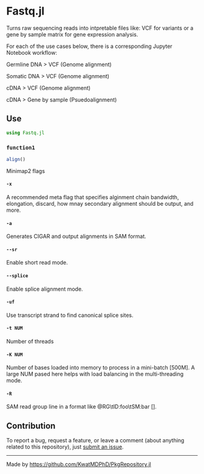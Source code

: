 # Fastq.jl

Turns raw sequencing reads into intpretable files like: VCF for variants or a gene by sample matrix for gene expression analysis.


For each of the use cases below, there is a corresponding Jupyter Notebook workflow:

Germline DNA > VCF (Genome alignment)

Somatic DNA > VCF (Genome alignment)

cDNA > VCF (Genome alignment)

cDNA > Gene by sample (Psuedoalignment)


## Use

```jl
using Fastq.jl
```

### `function1`

```jl
align()
```

Minimap2 flags

#### `-x ` 
A recommended meta flag that specifies alginment chain bandwidth, elongation, discard, how mnay secondary alignment should be output, and more. 
#### `-a` 
Generates CIGAR and output alignments in SAM format.
#### `--sr` 
Enable short read mode.
#### `--splice` 
Enable splice alignment mode.
#### `-uf`
Use transcript strand to find canonical splice sites. 
#### `-t NUM`
Number of threads
#### `-K NUM`
Number of bases loaded into memory to process in a mini-batch [500M]. A large NUM pased here helps with load balancing in the multi-threading mode.
#### `-R`
SAM read group line in a format like @RG\\tID:foo\\tSM:bar [].

## Contribution

To report a bug, request a feature, or leave a comment (about anything related to this repository), just [submit an issue](https://github.com/KatharineME/Fastq.jl.jl/issues/new/choose).

---

Made by https://github.com/KwatMDPhD/PkgRepository.jl
